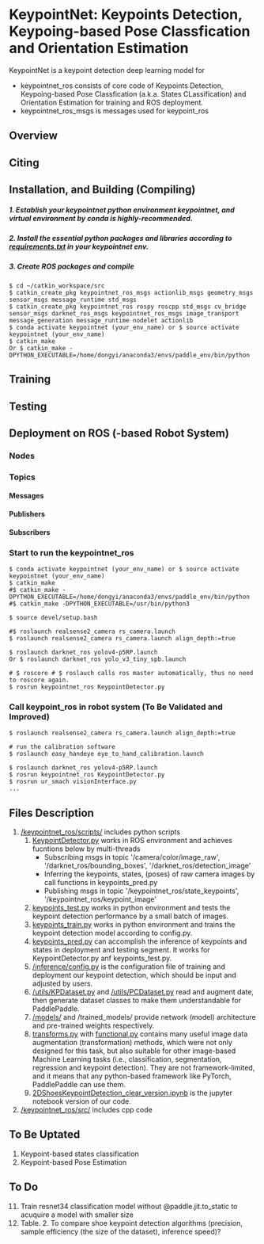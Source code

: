 # KeypointNet: Keypoints Detection, Keypoing-based Pose Classfication and Orientation Estimation
KeypointNet is a keypoint detection deep learning model for 
- keypointnet_ros consists of core code of Keypoints Detection, Keypoing-based Pose Classfication (a.k.a. States CLassification) and Orientation Estimation for training and ROS deployment. 
- keypointnet_ros_msgs is messages used for keypoint_ros

## Overview  
## Citing  
## Installation, and Building (Compiling)
##### 1. Establish your keypointnet python environment *keypointnet*, and virtual environment by conda is highly-recommended.  
##### 2. Install the essential python packages and libraries according to [requirements.txt](keypointnet_ros/requirements.txt) in your keypointnet env.   
##### 3. Create ROS packages and compile  
    $ cd ~/catkin_workspace/src   
    $ catkin_create_pkg keypointnet_ros_msgs actionlib_msgs geometry_msgs sensor_msgs message_runtime std_msgs   
    $ catkin_create_pkg keypointnet_ros rospy roscpp std_msgs cv_bridge sensor_msgs darknet_ros_msgs keypointnet_ros_msgs image_transport message_generation message_runtime nodelet actionlib  
    $ conda activate keypointnet (your_env_name) or $ source activate keypointnet (your_env_name)    
    $ catkin_make  
    Or $ catkin_make -DPYTHON_EXECUTABLE=/home/dongyi/anaconda3/envs/paddle_env/bin/python 

## Training

## Testing

## Deployment on ROS (-based Robot System)

### Nodes
### Topics
#### Messages
#### Publishers
#### Subscribers

### Start to run the keypointnet_ros
    $ conda activate keypointnet (your_env_name) or $ source activate keypointnet (your_env_name)   
    $ catkin_make  
    #$ catkin_make -DPYTHON_EXECUTABLE=/home/dongyi/anaconda3/envs/paddle_env/bin/python 
    #$ catkin_make -DPYTHON_EXECUTABLE=/usr/bin/python3 
    
    $ source devel/setup.bash  
    
    #$ roslaunch realsense2_camera rs_camera.launch 
    $ roslaunch realsense2_camera rs_camera.launch align_depth:=true 
    
    $ roslaunch darknet_ros yolov4-p5RP.launch   
    Or $ roslaunch darknet_ros yolo_v3_tiny_spb.launch  
    
    # $ roscore # $ roslauch calls ros master automatically, thus no need to roscore again.   
    $ rosrun keypointnet_ros KeypointDetector.py  

### Call keypoint_ros in robot system (To Be Validated and Improved)     
    $ roslaunch realsense2_camera rs_camera.launch align_depth:=true  
    
    # run the calibration software  
    $ roslaunch easy_handeye eye_to_hand_calibration.launch  
    
    $ roslaunch darknet_ros yolov4-p5RP.launch
    $ rosrun keypointnet_ros KeypointDetector.py
    $ rosrun ur_smach visionInterface.py
    ...  
    
## Files Description  
1. [/keypointnet_ros/scripts/](keypointnet_ros/scripts/) includes python scripts   
    1. [KeypointDetector.py](keypointnet_ros/scripts/KeypointDetector.py) works in ROS environment and achieves fucntions below by multi-threads  
        - Subscribing msgs in topic '/camera/color/image_raw', '/darknet_ros/bounding_boxes', '/darknet_ros/detection_image'  
        - Inferring the keypoints, states, (poses) of raw camera images by call functions in keypoints_pred.py  
        - Publishing msgs in topic '/keypointnet_ros/state_keypoints', '/keypointnet_ros/keypoint_image' 
    2. [keypoints_test.py](keypointnet_ros/scripts/keypoints_test.py) works in python environment and tests the keypoint detection performance by a small batch of images.
    3. [keypoints_train.py](keypointnet_ros/scripts/keypoints_train.py) works in python environment and trains the keypoint detection model according to config.py.
    4. [keypoints_pred.py](keypointnet_ros/scripts/inference/keypoints_pred.py) can accomplish the inference of keypoints and states in deployment and testing segment. It works for KeypointDetector.py anf keypoints_test.py. 
    5. [/inference/config.py](keypointnet_ros/scripts/inference/config.py) is the configuration file of training and deployment our keypoint detection, which should be input and adjusted by users.  
    6. [/utils/KPDataset.py](keypointnet_ros/scripts/utils/KPDataset.py) and [/utils/PCDataset.py](keypointnet_ros/scripts/utils/PCDataset.py) read and augment date, then generate dataset classes to make them understandable for PaddlePaddle.  
    7. [/models/](keypointnet_ros/scripts/models/) and /trained_models/ provide network (model) architecture and pre-trained weights respectively.  
    8. [transforms.py](keypointnet_ros/scripts/transforms.py) with [functional.py](keypointnet_ros/scripts/functional.py) contains many useful image data augmentation (transformation) methods, which were not only designed for this task, but also suitable for other image-based Machine Learning tasks (i.e., classification, segmentation, regression and keypoint detection). They are not framework-limited, and it means that any python-based framework like PyTorch, PaddlePaddle can use them.  
    9. [2DShoesKeypointDetection_clear_version.ipynb](keypointnet_ros/scripts/2DShoesKeypointDetection_clear_version.ipynb) is the jupyter notebook version of our code.
2. [/keypointnet_ros/src/](keypointnet_ros/scripts/keypointnet_ros/src/) includes cpp code

## To Be Uptated
1. Keypoint-based states classification
2. Keypoint-based Pose Estimation

## To Do
11. Train resnet34 classification model without @paddle.jit.to_static to acuquire a model with smaller size    
12. Table. 2. To compare shoe keypoint detection algorithms (precision, sample efficiency (the size of the dataset), inference speed)?   


